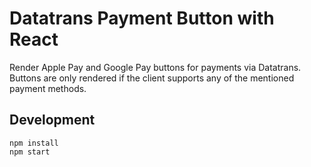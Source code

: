 # Datatrans Payment Button with React

Render Apple Pay and Google Pay buttons for payments via Datatrans. Buttons are only rendered if the client supports any of the mentioned payment methods.

## Development
```
npm install
npm start
```
